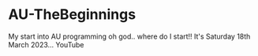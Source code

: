 # AU-TheBeginnings
My start into AU programming
oh god.. where do I start!! It's Saturday 18th March 2023... YouTube
